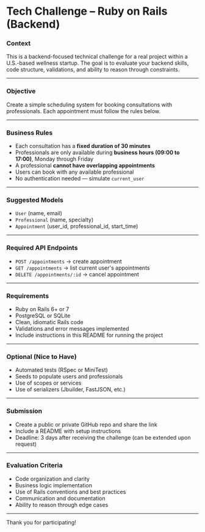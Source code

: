 # Tech Challenge – Ruby on Rails (Backend)

### Context

This is a backend-focused technical challenge for a real project within a U.S.-based wellness startup. The goal is to evaluate your backend skills, code structure, validations, and ability to reason through constraints.

---

### Objective

Create a simple scheduling system for booking consultations with professionals. Each appointment must follow the rules below.

---

### Business Rules

- Each consultation has a **fixed duration of 30 minutes**
- Professionals are only available during **business hours (09:00 to 17:00)**, Monday through Friday
- A professional **cannot have overlapping appointments**
- Users can book with any available professional
- No authentication needed — simulate `current_user`

---

### Suggested Models

- `User` (name, email)
- `Professional` (name, specialty)
- `Appointment` (user_id, professional_id, start_time)

---

### Required API Endpoints

- `POST /appointments` → create appointment  
- `GET /appointments` → list current user's appointments  
- `DELETE /appointments/:id` → cancel appointment

---

### Requirements

- Ruby on Rails 6+ or 7
- PostgreSQL or SQLite
- Clean, idiomatic Rails code
- Validations and error messages implemented
- Include instructions in this README for running the project

---

### Optional (Nice to Have)

- Automated tests (RSpec or MiniTest)
- Seeds to populate users and professionals
- Use of scopes or services
- Use of serializers (Jbuilder, FastJSON, etc.)

---

### Submission

- Create a public or private GitHub repo and share the link  
- Include a README with setup instructions  
- Deadline: 3 days after receiving the challenge (can be extended upon request)

---

### Evaluation Criteria

- Code organization and clarity
- Business logic implementation
- Use of Rails conventions and best practices
- Communication and documentation
- Ability to reason through edge cases

---

Thank you for participating!
